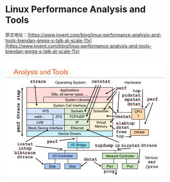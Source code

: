 # Linux Performance Analysis and Tools
原文地址：[https://www.joyent.com/blog/linux-performance-analysis-and-tools-brendan-gregg-s-talk-at-scale-11x](https://www.joyent.com/blog/linux-performance-analysis-and-tools-brendan-gregg-s-talk-at-scale-11x)

![](linux_performance_tools.png)